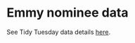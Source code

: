 # Emmy nominee data

See Tidy Tuesday data details [here](https://github.com/rfordatascience/tidytuesday/blob/master/data/2021/2021-09-21/readme.md).